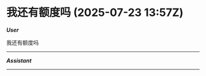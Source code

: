 <!-- Generated by SpecStory -->

# 我还有额度吗 (2025-07-23 13:57Z)

_**User**_

我还有额度吗

---

_**Assistant**_



---

